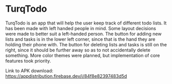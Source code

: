 # TurqTodo
TurqTodo is an app that will help the user keep track of different todo lists.
It has been made with left handed people in mind.
Some layout decisions were made to better suit a left-handed person. The button for adding new lists and tasks is in the lower left corner, since that is the hand they are holding their phone with.
The button for deleting lists and tasks is still on the right, since it should be further away so as to not accidentally delete something.
More color themes were planned, but implementation of core features took priority.


Link to APK download:
https://appdistribution.firebase.dev/i/84f8e82397483d5d
